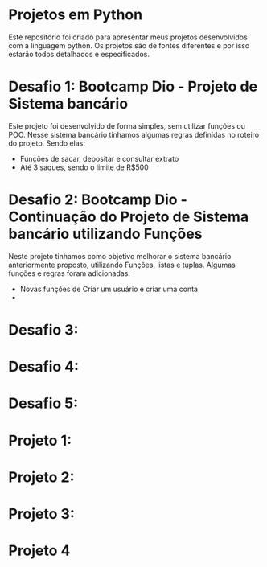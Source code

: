 # Projetos em Python 

 Este repositório foi criado para apresentar meus projetos desenvolvidos com a linguagem python. Os projetos são de fontes diferentes e por isso estarão todos detalhados e especificados. 

# Desafio 1: Bootcamp Dio - Projeto de Sistema bancário 

 Este projeto foi desenvolvido de forma simples, sem utilizar funções ou POO. Nesse sistema bancário tinhamos algumas regras definidas no roteiro do projeto. Sendo elas:
 - Funções de sacar, depositar e consultar extrato 
 - Até 3 saques, sendo o limite de R$500

# Desafio 2: Bootcamp Dio - Continuação do Projeto de Sistema bancário utilizando Funções

 Neste projeto tinhamos como objetivo melhorar o sistema bancário anteriormente proposto, utilizando Funções, listas e tuplas. Algumas funções e regras foram adicionadas:
 - Novas funções de Criar um usuário e criar uma conta
 - 
 
# Desafio 3: 

# Desafio 4: 

# Desafio 5:

# Projeto 1:

# Projeto 2:

# Projeto 3:

# Projeto 4